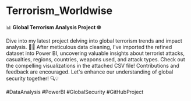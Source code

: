 # Terrorism_Worldwise
📊 **Global Terrorism Analysis Project 🌐**

Dive into my latest project delving into global terrorism trends and impact analysis. 💼✨ After meticulous data cleaning, I've imported the refined dataset into Power BI, uncovering valuable insights about terrorist attacks, casualties, regions, countries, weapons used, and attack types. Check out the compelling visualizations in the attached CSV file! Contributions and feedback are encouraged. Let's enhance our understanding of global security together! 🔍💡

#DataAnalysis #PowerBI #GlobalSecurity #GitHubProject
